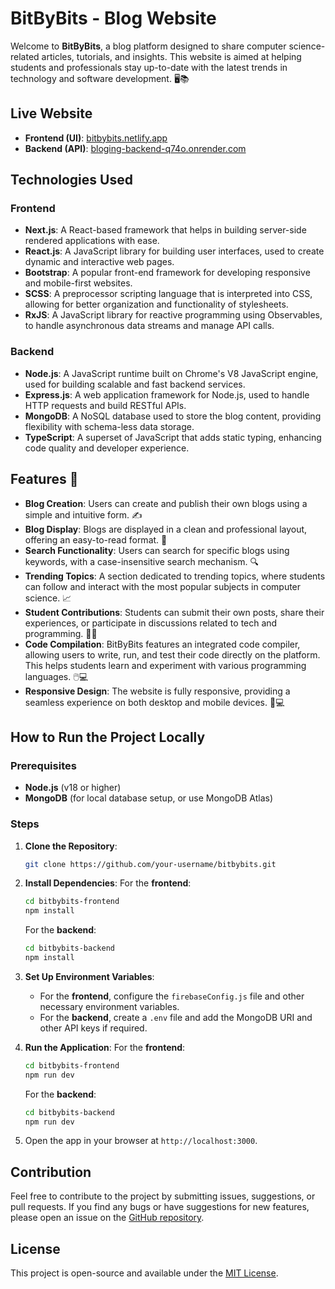 # BitByBits - Blog Website

Welcome to **BitByBits**, a blog platform designed to share computer science-related articles, tutorials, and insights. This website is aimed at helping students and professionals stay up-to-date with the latest trends in technology and software development. 🖥️📚

## Live Website
- **Frontend (UI)**: [bitbybits.netlify.app](https://bitbybits.netlify.app/)
- **Backend (API)**: [bloging-backend-q74o.onrender.com](https://bloging-backend-q74o.onrender.com)

## Technologies Used

### Frontend
- **Next.js**: A React-based framework that helps in building server-side rendered applications with ease.
- **React.js**: A JavaScript library for building user interfaces, used to create dynamic and interactive web pages.
- **Bootstrap**: A popular front-end framework for developing responsive and mobile-first websites.
- **SCSS**: A preprocessor scripting language that is interpreted into CSS, allowing for better organization and functionality of stylesheets.
- **RxJS**: A JavaScript library for reactive programming using Observables, to handle asynchronous data streams and manage API calls.

### Backend
- **Node.js**: A JavaScript runtime built on Chrome's V8 JavaScript engine, used for building scalable and fast backend services.
- **Express.js**: A web application framework for Node.js, used to handle HTTP requests and build RESTful APIs.
- **MongoDB**: A NoSQL database used to store the blog content, providing flexibility with schema-less data storage.
- **TypeScript**: A superset of JavaScript that adds static typing, enhancing code quality and developer experience.

## Features 🚀

- **Blog Creation**: Users can create and publish their own blogs using a simple and intuitive form. ✍️
- **Blog Display**: Blogs are displayed in a clean and professional layout, offering an easy-to-read format. 📰
- **Search Functionality**: Users can search for specific blogs using keywords, with a case-insensitive search mechanism. 🔍
- **Trending Topics**: A section dedicated to trending topics, where students can follow and interact with the most popular subjects in computer science. 📈
- **Student Contributions**: Students can submit their own posts, share their experiences, or participate in discussions related to tech and programming. 🧑‍💻
- **Code Compilation**: BitByBits features an integrated code compiler, allowing users to write, run, and test their code directly on the platform. This helps students learn and experiment with various programming languages. 🖱️💻
- **Responsive Design**: The website is fully responsive, providing a seamless experience on both desktop and mobile devices. 📱💻

## How to Run the Project Locally

### Prerequisites
- **Node.js** (v18 or higher)
- **MongoDB** (for local database setup, or use MongoDB Atlas)

### Steps

1. **Clone the Repository**:
    ```bash
    git clone https://github.com/your-username/bitbybits.git
    ```

2. **Install Dependencies**:
    For the **frontend**:
    ```bash
    cd bitbybits-frontend
    npm install
    ```

    For the **backend**:
    ```bash
    cd bitbybits-backend
    npm install
    ```

3. **Set Up Environment Variables**:
    - For the **frontend**, configure the `firebaseConfig.js` file and other necessary environment variables.
    - For the **backend**, create a `.env` file and add the MongoDB URI and other API keys if required.

4. **Run the Application**:
    For the **frontend**:
    ```bash
    cd bitbybits-frontend
    npm run dev
    ```

    For the **backend**:
    ```bash
    cd bitbybits-backend
    npm run dev
    ```

5. Open the app in your browser at `http://localhost:3000`.

## Contribution

Feel free to contribute to the project by submitting issues, suggestions, or pull requests. If you find any bugs or have suggestions for new features, please open an issue on the [GitHub repository](https://github.com/your-username/bitbybits).

## License

This project is open-source and available under the [MIT License](LICENSE).
